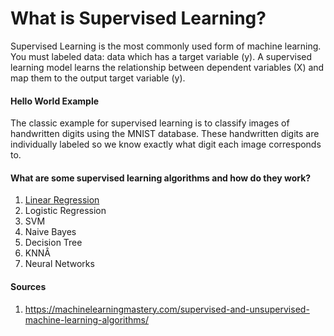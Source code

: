 # What is Supervised Learning?

Supervised Learning is the most commonly used form of machine learning. You must labeled data: data which has a target variable (y). A supervised learning model learns the relationship between dependent variables (X) and map them to the output target variable (y).

#### Hello World Example

The classic example for supervised learning is to classify images of handwritten digits using the MNIST database. These handwritten digits are individually labeled so we know exactly what digit each image corresponds to.

#### What are some supervised learning algorithms and how do they work?
1. [Linear Regression](https://github.com/jimmychimmyy/machine_learning_notes/blob/master/linear_regression.md)
2. Logistic Regression
3. SVM
4. Naive Bayes
5. Decision Tree
6. KNNÂ
7. Neural Networks

#### Sources
1. https://machinelearningmastery.com/supervised-and-unsupervised-machine-learning-algorithms/
